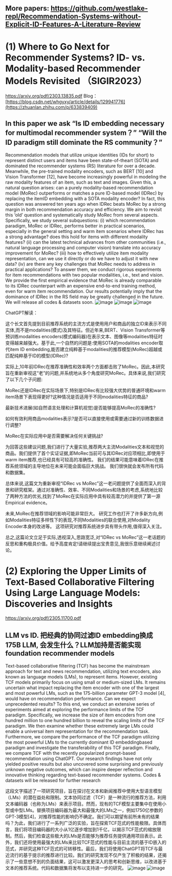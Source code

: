 ## More papers: https://github.com/westlake-repl/Recommendation-Systems-without-Explicit-ID-Features-A-Literature-Review
# (1) Where to Go Next for Recommender Systems? ID- vs. Modality-based Recommender Models Revisited （SIGIR2023）
  https://arxiv.org/pdf/2303.13835.pdf
  Blog：[https://blog.csdn.net/whgyxy/article/details/129941776](https://zhuanlan.zhihu.com/p/633839409)

## In this paper we ask “Is ID embedding necessary for multimodal recommender system？” “Will the ID paradigm still dominate the RS community？” 


Recommendation models that utilize unique identities (IDs for short) to represent distinct users and items have been state-of-theart (SOTA) and dominated the recommender systems (RS) literature for over a decade. Meanwhile, the pre-trained modality encoders, such as BERT [10] and Vision Transformer [12], have become increasingly powerful in modeling the raw modality features of an item, such as text and images. Given this, a natural question arises: can a purely modality-based recommendation model (MoRec) outperforms or matches a pure ID-based model (IDRec) by replacing the itemID embedding with a SOTA modality encoder? In fact, this question was answered ten years ago when IDRec beats MoRec by a strong margin in both recommendation accuracy and efficiency. We aim to revisit this ‘old’ question and systematically study
MoRec from several aspects. Specifically, we study several subquestions: (i) which recommendation paradigm, MoRec or IDRec, performs better in practical scenarios, especially in the general setting and warm item scenarios where IDRec has a strong advantage? does this hold for items with different modality features? (ii) can the latest technical advances from other communities (i.e., natural language processing and computer vision) translate into accuracy improvement for MoRec? (iii) how to effectively utilize item modality representation, can we use it directly or do we have to adjust it with new data? (iv) are there any key challenges that MoRec needs to address in practical applications? To answer them, we conduct rigorous experiments for item recommendations with two popular modalities, i.e., text and vision. We provide the first empirical evidence that MoRec is already comparable to its IDRec counterpart with an expensive end-to-end training method, even for warm item recommendation. Our results potentially imply that the dominance of IDRec in the RS field may be greatly challenged in the future. We will release all codes & datasets soon.
![image](https://user-images.githubusercontent.com/15176493/234726074-03578e75-8cdd-4a3e-9f09-490d220211da.png)
![image](https://user-images.githubusercontent.com/15176493/234726119-0418f3a8-ab59-4237-ac97-ac7abc268655.png)
![image](https://user-images.githubusercontent.com/15176493/234726094-ec5b4273-dcbb-4670-80ea-7e197acd6cb9.png)

ChatGPT解读：

这个长文首先提到目前推荐系统的主流方式是使用用户和商品的独立ID来表示不同实体,而不是modalities(模式)及其特征。但近年来,BERT、Vision Transformer等预训练modalities encoders(模式编码器)在表示文本、图像等modalities特征时变得越来越强大。基于此,一个自然的问题是:使用SOTA的modalities encoder取代item ID embedding,能否建立纯粹基于modalities的推荐模型(MoRec)超越或匹配纯粹基于ID的模型(IDRec)?

实际上,10年前IDRec在推荐准确性和效率两个方面都击败了MoRec。因此,本研究旨在重新审视这“老”的问题,并系统地从多个角度研究MoRec。具体来说,我们研究了以下几个子问题:

MoRec还是IDRec在实际场景下,特别是IDRec有比较强大优势的普通环境和warm item场景下表现得更好?这种情况是否适用于不同modalities特征的商品?

最新技术进展(如自然语言处理和计算机视觉)是否能够提高MoRec的准确性?

如何有效利用商品modalities表示?是否可以直接使用或需要通过新的训练数据进行调整?

MoRec在实际应用中是否需要解决任何关键挑战?

为回答这些建议问题,我们进行了大量实验,推荐两大主流Modalities文本和视觉的商品。我们提供了首个实证证据,即MoRec当前可与其IDRec对应项相比,即使用于warm item推荐,也已经具有可较高的准确性。 我们的结果可能意味着IDRec在推荐系统领域的主导地位在未来可能会面临巨大挑战。 我们很快就会发布所有代码和数据集。

总体来说,这篇文为重新审视“IDRec vs MoRec”这一老问题提供了全面而深入的背景和研究框架。通过对准确性、效率、不同Modalities和场景的考虑,系统地比较了两种方法的优劣,找到了MoRec在实际应用中具有较高潜力的并提供了第一源 Empirical evidence。

未来,MoRec在推荐领域的影响可能非常巨大。 研究工作也打开了许多新方向,例如Modalities特征多样性下的表现,不同Modalities的联合使用,对Modality Encoder本身的改进等。 这项研究对推荐系统进步具有带头作用,值得深入关注。

总之,这篇论文立足于实际,透视深入,思路宽泛,对“IDRec vs MoRec”这一老话题的反思和重构极具价值。给予高度肯定!请继续提出宝贵意见,我很乐意继续阐述讨论。


# (2) Exploring the Upper Limits of Text-Based Collaborative Filtering Using Large Language Models: Discoveries and Insights
  https://arxiv.org/pdf/2305.11700.pdf
  
## LLM vs ID. 把经典的协同过滤ID embedding换成175B LLM, 会发生什么？LLM加持是否能实现foundation recommender models
  
Text-based collaborative filtering (TCF) has become the mainstream approach for text and news recommendation, utilizing text encoders, also known as language models (LMs), to represent items. However, existing TCF models primarily focus
on using small or medium-sized LMs. It remains uncertain what impact replacing the item encoder with one of the largest and most powerful LMs, such as the 175-billion parameter GPT-3 model [4], would have on recommendation performance.
Can we expect unprecedented results? To this end, we conduct an extensive series of experiments aimed at exploring the performance limits of the TCF paradigm. Specifically, we increase the size of item encoders from one hundred million to one
hundred billion to reveal the scaling limits of the TCF paradigm. We then examine whether these extremely large LMs could enable a universal item representation for the recommendation task. Furthermore, we compare the performance of the TCF
paradigm utilizing the most powerful LMs to the currently dominant ID embeddingbased paradigm and investigate the transferability of this TCF paradigm. Finally, we compare TCF with the recently popularized prompt-based recommendation using ChatGPT. Our research findings have not only yielded positive results but also uncovered some surprising and previously unknown negative outcomes, which can inspire deeper reflection and innovative thinking regarding text-based recommender systems. Codes & datasets will be released for further research

这段文字描述了一项研究项目，旨在探讨在文本和新闻推荐中使用大型语言模型（LMs）的潜在益处和限制。文本协同过滤（TCF）是一种流行的推荐方法，利用文本编码器（也称为LMs）来表示项目。然而，现有的TCF模型主要集中在使用小型或中型LMs。替换项目编码器为最大和最强大的LMs之一，例如1750亿参数的GPT-3模型[4]，对推荐性能的影响仍不确定。我们可以期望有前所未有的结果吗？为此，我们进行了一系列广泛的实验，旨在探索TCF范式的性能极限。具体而言，我们将项目编码器的大小从1亿逐步增加到1千亿，以揭示TCF范式的缩放限制。然后，我们检查这些极大的LMs是否能够为推荐任务提供通用项目表示。此外，我们还将使用最强大的LMs来比较TCF范式的性能与目前主流的基于ID嵌入的范式，并研究这种TCF范式的可转移性。最后，我们将使用ChatGPT将TCF与最近流行的基于提示的推荐进行比较。我们的研究发现不仅产生了积极的结果，还揭示了一些意想不到的负面结果，这可以激发更深入的思考和创新思维，以改进基于文本的推荐系统。代码和数据集将发布以支持进一步的研究。
![image](https://github.com/fajieyuan/IDforRec/assets/15176493/afd0eb9a-7609-4244-9dba-fa4f41066b77)
![image](https://github.com/fajieyuan/IDforRec/assets/15176493/35b79ed7-b9e6-40fd-9233-ad657fdbd2ef)

